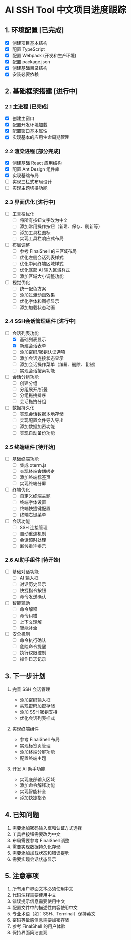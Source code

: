 # AI SSH Tool 中文项目进度跟踪

## 1. 环境配置 [已完成]

- [x] 创建项目基本结构
- [x] 配置 TypeScript
- [x] 配置 Webpack (开发和生产环境)
- [x] 配置 package.json
- [x] 创建基础目录结构
- [x] 安装必要依赖

## 2. 基础框架搭建 [进行中]

### 2.1 主进程 [已完成]
- [x] 创建主窗口
- [x] 配置开发环境加载
- [x] 配置窗口基本属性
- [x] 实现基本的应用生命周期管理

### 2.2 渲染进程 [部分完成]
- [x] 创建基础 React 应用结构
- [x] 配置 Ant Design 组件库
- [x] 实现基础布局
- [ ] 实现三栏式布局设计
- [ ] 实现主题切换功能

### 2.3 界面优化 [进行中]
- [ ] 工具栏优化
  * [ ] 将所有按钮文字改为中文
  * [ ] 添加常用操作按钮（新建、保存、刷新等）
  * [ ] 添加工具栏图标
  * [ ] 实现工具栏响应式布局
- [ ] 布局调整
  * [ ] 参考 FinalShell 的三区域布局
  * [ ] 优化左侧会话列表样式
  * [ ] 优化中间终端区域样式
  * [ ] 优化底部 AI 输入区域样式
  * [ ] 添加区域大小调整功能
- [ ] 视觉优化
  * [ ] 统一配色方案
  * [ ] 添加过渡动画效果
  * [ ] 优化字体和图标显示
  * [ ] 添加加载状态动画

### 2.4 SSH会话管理组件 [进行中]
- [ ] 会话列表功能
  * [x] 基础列表显示
  * [x] 新建会话表单
  * [ ] 添加密码/密钥认证选项
  * [ ] 添加会话连接状态显示
  * [ ] 添加会话操作菜单（编辑、删除、复制）
  * [ ] 实现会话搜索功能
- [ ] 会话分组功能
  * [ ] 创建分组
  * [ ] 分组展开/折叠
  * [ ] 分组拖拽排序
  * [ ] 会话拖拽分组
- [ ] 数据持久化
  * [ ] 实现会话数据本地存储
  * [ ] 实现配置文件导入导出
  * [ ] 添加数据加密功能
  * [ ] 实现自动备份功能

### 2.5 终端组件 [待开始]
- [ ] 基础终端功能
  * [ ] 集成 xterm.js
  * [ ] 实现终端会话绑定
  * [ ] 添加终端标签页
  * [ ] 实现终端分屏
- [ ] 终端优化
  * [ ] 自定义终端主题
  * [ ] 终端字体设置
  * [ ] 终端快捷键配置
  * [ ] 终端右键菜单
- [ ] 会话功能
  * [ ] SSH 连接管理
  * [ ] 自动重连机制
  * [ ] 会话超时处理
  * [ ] 断线重连提示

### 2.6 AI助手组件 [待开始]
- [ ] 基础对话功能
  * [ ] AI 输入框
  * [ ] 对话历史显示
  * [ ] 快捷指令按钮
  * [ ] 命令发送确认
- [ ] 智能辅助
  * [ ] 命令解释
  * [ ] 命令纠错
  * [ ] 上下文理解
  * [ ] 智能补全
- [ ] 安全机制
  * [ ] 命令执行确认
  * [ ] 危险命令提醒
  * [ ] 执行权限控制
  * [ ] 操作日志记录

## 3. 下一步计划

1. 完善 SSH 会话管理
   - 添加密码输入框
   - 实现密码加密存储
   - 添加 SSH 密钥支持
   - 优化会话列表样式

2. 实现终端组件
   - 参考 FinalShell 布局
   - 实现标签页管理
   - 添加终端分屏功能
   - 配置终端主题

3. 开发 AI 助手功能
   - 实现底部输入区域
   - 添加命令解释功能
   - 实现智能补全
   - 添加快捷指令

## 4. 已知问题

1. 需要添加密码输入框和认证方式选择
2. 工具栏按钮需要改为中文
3. 布局需要参考 FinalShell 调整
4. 需要实现数据持久化存储
5. 需要添加加载状态和错误提示
6. 需要实现会话状态显示

## 5. 注意事项

1. 所有用户界面文本必须使用中文
2. 代码注释需要使用中文
3. 错误提示信息需要使用中文
4. 配置文件中的描述性内容使用中文
5. 专业术语（如：SSH、Terminal）保持英文
6. 密码等敏感信息需要加密存储
7. 参考 FinalShell 的用户体验
8. 保持界面简洁直观 